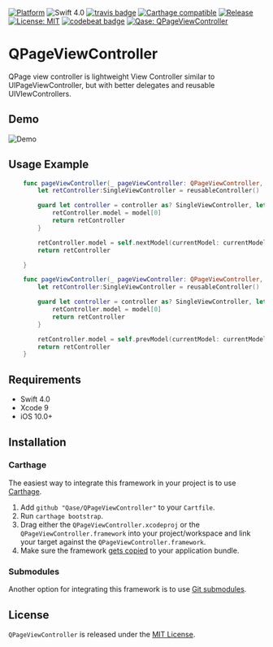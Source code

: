 [![Platform](https://img.shields.io/cocoapods/p/PagingKit.svg?style=flat)](http://cocoapods.org/pods/PagingKit)
![Swift 4.0](https://img.shields.io/badge/Swift-4.0-orange.svg)
[![travis badge](https://travis-ci.org/Qase/QPageViewController.svg)](https://travis-ci.org/Qase/QPageViewController)
[![Carthage compatible](https://img.shields.io/badge/Carthage-compatible-4BC51D.svg?style=flat)](https://github.com/Carthage/Carthage)
[![Release](https://img.shields.io/github/release/qase/QPageViewController.svg?style=flat)](https://github.com/Qase/QPageViewController/releases/)
[![License: MIT](https://img.shields.io/badge/License-MIT-yellow.svg)](https://opensource.org/licenses/MIT)
[![codebeat badge](https://codebeat.co/badges/7acb4504-7c0c-4c56-b72e-383ba8268df7)](https://codebeat.co/projects/github-com-qase-qpageviewcontroller-master-3f1df7e6-4a93-4e3a-9b89-61e38fa67797)
[![Qase: QPageViewController](https://img.shields.io/badge/Qase-QuantiLogger-ff69b4.svg)](https://github.com/Qase/QPageViewController)




# QPageViewController

QPage view controller is lightweight View Controller similar to UIPageViewController, but with better delegates and reusable UIVIewControllers.

## Demo

![Demo](https://user-images.githubusercontent.com/5677479/33329998-f6ae1598-d45d-11e7-94c9-6793de74790e.gif "Demo")



## Usage Example

``` swift
    func pageViewController(_ pageViewController: QPageViewController, controllerAfter controller: UIViewController?) -> UIViewController? {
        let retController:SingleViewController = reusableController()

        guard let controller = controller as? SingleViewController, let currentModel = controller.model else {
            retController.model = model[0]
            return retController
        }

        retController.model = self.nextModel(currentModel: currentModel)
        return retController

    }

    func pageViewController(_ pageViewController: QPageViewController, controllerBefore controller: UIViewController?) -> UIViewController? {
        let retController:SingleViewController = reusableController()

        guard let controller = controller as? SingleViewController, let currentModel = controller.model else {
            retController.model = model[0]
            return retController
        }

        retController.model = self.prevModel(currentModel: currentModel)
        return retController
    }
```

## Requirements

- Swift 4.0
- Xcode 9
- iOS 10.0+

## Installation

### Carthage

The easiest way to integrate this framework in your project is to use [Carthage](https://github.com/Carthage/Carthage/).

1. Add `github "Qase/QPageViewController"` to your `Cartfile`.
2. Run `carthage bootstrap`.
3. Drag either the `QPageViewController.xcodeproj` or the `QPageViewController.framework` into your project/workspace and link your target against the `QPageViewController.framework`.
4. Make sure the framework [gets copied](https://github.com/Carthage/Carthage#adding-frameworks-to-an-application) to your application bundle.

### Submodules

Another option for integrating this framework is to use [Git submodules](http://git-scm.com/book/en/v2/Git-Tools-Submodules).


## License

`QPageViewController` is released under the [MIT License](LICENSE.md).

